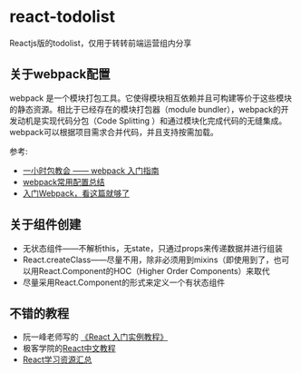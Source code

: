 # react-todolist
Reactjs版的todolist，仅用于转转前端运营组内分享

## 关于webpack配置

webpack 是一个模块打包工具。它使得模块相互依赖并且可构建等价于这些模块的静态资源。相比于已经存在的模块打包器（module bundler），webpack的开发动机是实现代码分包（Code Splitting ）和通过模块化完成代码的无缝集成。webpack可以根据项目需求合并代码，并且支持按需加载。

参考: 

* [一小时包教会 —— webpack 入门指南](http://www.w2bc.com/Article/50764)
* [webpack常用配置总结](http://www.cnblogs.com/zhengjialux/p/5861845.html)
* [入门Webpack，看这篇就够了](http://www.jianshu.com/p/42e11515c10f)



## 关于组件创建
* 无状态组件——不解析this，无state，只通过props来传递数据并进行组装
* React.createClass——尽量不用，除非必须用到mixins（即使用到了，也可以用React.Component的HOC（Higher Order Components）来取代
* 尽量采用React.Component的形式来定义一个有状态组件

## 不错的教程

* 阮一峰老师写的 [《React 入门实例教程》](http://www.ruanyifeng.com/blog/2015/03/react.html)
* 极客学院的[React中文教程](http://wiki.jikexueyuan.com/project/react/)
* [React学习资源汇总](https://github.com/tsrot/study-notes/blob/master/React%E5%AD%A6%E4%B9%A0%E8%B5%84%E6%BA%90%E6%B1%87%E6%80%BB.md)
